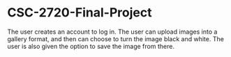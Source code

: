 # CSC-2720-Final-Project
  The user creates an account to log in.  The user can upload images into a gallery format, and then can choose to turn the image black and white.  The user is also given the option to save the image from there.
